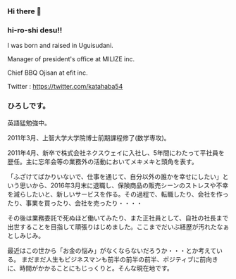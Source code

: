 ### Hi there 👋

### hi-ro-shi desu!!

I was born and raised in Uguisudani.

Manager of president's office at MILIZE inc.

Chief BBQ Ojisan at efit inc.

Twitter : https://twitter.com/katahaba54

### ひろしです。

英語猛勉強中。

2011年3月、上智大学大学院博士前期課程修了(数学専攻)。

2011年4月、新卒で株式会社ネクスウェイに入社し、5年間にわたって平社員を歴任。主に忘年会等の業務外の活動においてメキメキと頭角を表す。

「ふざけてばかりいないで、仕事を通じて、自分以外の誰かを幸せにしたい」という思いから、2016年3月末に退職し、保険商品の販売シーンのストレスや不幸を減らしたいと、新しいサービスを作る。その過程で、転職したり、会社を作ったり、事業を買ったり、会社を売ったり・・・・

その後は業務委託で死ぬほど働いてみたり、また正社員として、自社の社長まで出世することを目指して頑張りはじめました。ここまでだいぶ経歴が汚れたなぁとしみじみ。

最近はこの世から「お金の悩み」がなくならないだろうか・・・とか考えている。
まだまだ人生もビジネスマンも前半の前半の前半、ポジティブに前向きに、時間がかかることにもじっくりと。そんな現在地です。

<!--
**hi-ro-shi/hi-ro-shi** is a ✨ _special_ ✨ repository because its `README.md` (this file) appears on your GitHub profile.

Here are some ideas to get you started:

- 🔭 I’m currently working on ...
- 🌱 I’m currently learning ...
- 👯 I’m looking to collaborate on ...
- 🤔 I’m looking for help with ...
- 💬 Ask me about ...
- 📫 How to reach me: ...
- 😄 Pronouns: ...
- ⚡ Fun fact: ...
-->
